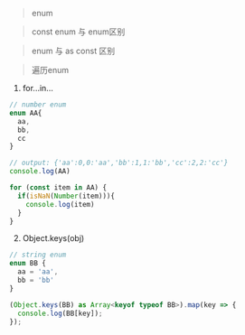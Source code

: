 > enum

> const enum 与 enum区别


> enum 与 as const 区别


> 遍历enum

1. for...in...

```typescript
// number enum
enum AA{
  aa,
  bb,
  cc
}

// output: {'aa':0,0:'aa','bb':1,1:'bb','cc':2,2:'cc'}
console.log(AA)

for (const item in AA) {
  if(isNaN(Number(item))){
    console.log(item)
  }
}
```



2. Object.keys(obj)

```typescript
// string enum
enum BB {
  aa = 'aa',
  bb = 'bb'
}

(Object.keys(BB) as Array<keyof typeof BB>).map(key => {
  console.log(BB[key]);
});
```

